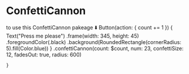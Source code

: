 # ConfettiCannon 

to use this ConfettiCannon pakeage ⬇️
        Button(action: {
            count += 1
        })  {
            Text("Press me please")
                .frame(width: 345, height: 45)
                .foregroundColor(.black)
                .background(RoundedRectangle(cornerRadius: 5).fill(Color.blue))
        }
        .confettiCannon(count: $count, num: 23, confettiSize: 12, fadesOut: true, radius: 600)
        
    }
